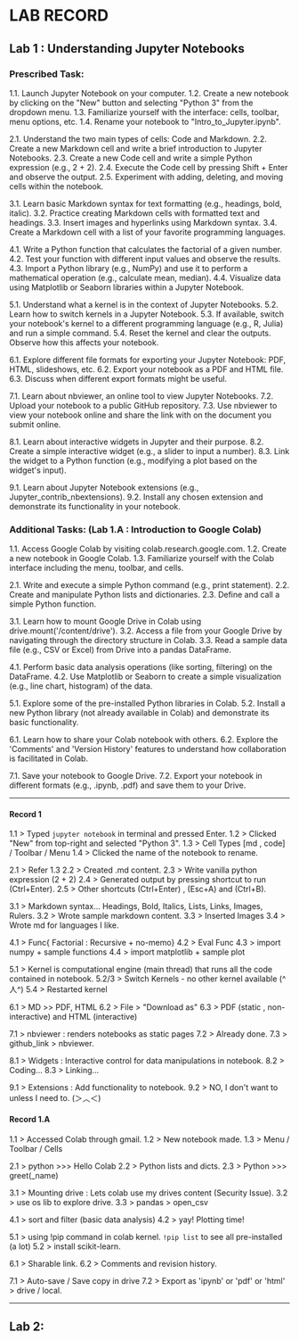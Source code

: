 # LAB RECORD

## Lab 1 : Understanding Jupyter Notebooks

### Prescribed Task:

1.1. Launch Jupyter Notebook on your computer.
1.2. Create a new notebook by clicking on the "New" button and selecting "Python 3" from the dropdown menu.
1.3. Familiarize yourself with the interface: cells, toolbar, menu options, etc.
1.4. Rename your notebook to "Intro_to_Jupyter.ipynb".

2.1. Understand the two main types of cells: Code and Markdown.
2.2. Create a new Markdown cell and write a brief introduction to Jupyter Notebooks.
2.3. Create a new Code cell and write a simple Python expression (e.g., 2 + 2).
2.4. Execute the Code cell by pressing Shift + Enter and observe the output.
2.5. Experiment with adding, deleting, and moving cells within the notebook.

3.1. Learn basic Markdown syntax for text formatting (e.g., headings, bold, italic).
3.2. Practice creating Markdown cells with formatted text and headings.
3.3. Insert images and hyperlinks using Markdown syntax.
3.4. Create a Markdown cell with a list of your favorite programming languages.

4.1. Write a Python function that calculates the factorial of a given number.
4.2. Test your function with different input values and observe the results.
4.3. Import a Python library (e.g., NumPy) and use it to perform a mathematical operation (e.g., calculate mean, median).
4.4. Visualize data using Matplotlib or Seaborn libraries within a Jupyter Notebook.

5.1. Understand what a kernel is in the context of Jupyter Notebooks. 
5.2. Learn how to switch kernels in a Jupyter Notebook. 
5.3. If available, switch your notebook's kernel to a different programming language (e.g., R, Julia) and run a simple command. 
5.4. Reset the kernel and clear the outputs. Observe how this affects your notebook.

6.1. Explore different file formats for exporting your Jupyter Notebook: PDF, HTML, slideshows, etc. 
6.2. Export your notebook as a PDF and HTML file.
6.3. Discuss when different export formats might be useful.

7.1. Learn about nbviewer, an online tool to view Jupyter Notebooks. 
7.2. Upload your notebook to a public GitHub repository. 
7.3. Use nbviewer to view your notebook online and share the link with on the document you submit online.

8.1. Learn about interactive widgets in Jupyter and their purpose.
8.2. Create a simple interactive widget (e.g., a slider to input a number).
8.3. Link the widget to a Python function (e.g., modifying a plot based on the widget's input).

9.1. Learn about Jupyter Notebook extensions (e.g., Jupyter_contrib_nbextensions). 
9.2. Install any chosen extension and demonstrate its functionality in your notebook.

### Additional Tasks: (Lab 1.A : Introduction to Google Colab)

1.1. Access Google Colab by visiting colab.research.google.com.
1.2. Create a new notebook in Google Colab.
1.3. Familiarize yourself with the Colab interface including the menu, toolbar, and cells.

2.1. Write and execute a simple Python command (e.g., print statement).
2.2. Create and manipulate Python lists and dictionaries.
2.3. Define and call a simple Python function.

3.1. Learn how to mount Google Drive in Colab using drive.mount('/content/drive').
3.2. Access a file from your Google Drive by navigating through the directory structure in Colab.
3.3. Read a sample data file (e.g., CSV or Excel) from Drive into a pandas DataFrame.

4.1. Perform basic data analysis operations (like sorting, filtering) on the DataFrame.
4.2. Use Matplotlib or Seaborn to create a simple visualization (e.g., line chart, histogram) of the data.

5.1. Explore some of the pre-installed Python libraries in Colab.
5.2. Install a new Python library (not already available in Colab) and demonstrate its basic functionality.

6.1. Learn how to share your Colab notebook with others.
6.2. Explore the 'Comments' and 'Version History' features to understand how collaboration is facilitated in Colab.

7.1. Save your notebook to Google Drive.
7.2. Export your notebook in different formats (e.g., .ipynb, .pdf) and save them to your Drive.

---

#### Record 1

1.1 > Typed `jupyter notebook` in terminal and pressed Enter.
1.2 > Clicked "New" from top-right and selected "Python 3".
1.3 > Cell Types [md , code] / Toolbar / Menu
1.4 > Clicked the name of the notebook to rename.

2.1 > Refer 1.3
2.2 > Created .md content.
2.3 > Write vanilla python expression (2 + 2)
2.4 > Generated output by pressing shortcut to run (Ctrl+Enter).
2.5 > Other shortcuts (Ctrl+Enter) , (Esc+A) and (Ctrl+B).

3.1 > Markdown syntax... Headings, Bold, Italics, Lists, Links, Images, Rulers.
3.2 > Wrote sample markdown content.
3.3 > Inserted Images
3.4 > Wrote md for languages I like.

4.1 > Func{ Factorial : Recursive + no-memo}
4.2 > Eval Func
4.3 > import numpy + sample functions
4.4 > import matplotlib + sample plot

5.1 > Kernel is computational engine (main thread) that runs all the code contained in notebook.
5.2/3 > Switch Kernels - no other kernel available (^人^)
5.4 > Restarted kernel

6.1 > MD >> PDF, HTML
6.2 > File > "Download as"
6.3 > PDF (static , non-interactive) and HTML (interactive)

7.1 > nbviewer : renders notebooks as static pages
7.2 > Already done.
7.3 > github_link > nbviewer.

8.1 > Widgets : Interactive control for data manipulations in notebook.
8.2 > Coding...
8.3 > Linking...

9.1 > Extensions : Add functionality to notebook.
9.2 > NO, I don't want to unless I need to. (＞︿＜)

#### Record 1.A

1.1 > Accessed Colab through gmail.
1.2 > New notebook made.
1.3 > Menu / Toolbar / Cells

2.1 > python >>> Hello Colab
2.2 > Python lists and dicts.
2.3 > Python >>> greet(_name)

3.1 > Mounting drive : Lets colab use my drives content (Security Issue).
3.2 > use os lib to explore drive.
3.3 > pandas > open_csv

4.1 > sort and filter (basic data analysis)
4.2 > yay! Plotting time!

5.1 > using !pip command in colab kernel. `!pip list` to see all pre-installed (a lot)
5.2 > install scikit-learn.

6.1 > Sharable link.
6.2 > Comments and revision history.

7.1 > Auto-save / Save copy in drive
7.2 > Export as 'ipynb' or 'pdf' or 'html' > drive / local.

---

## Lab 2: 
